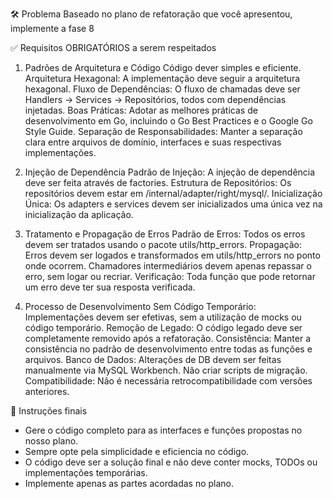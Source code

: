  🛠️ Problema
Baseado no plano de refatoração que você apresentou, implemente a fase 8

✅ Requisitos OBRIGATÓRIOS a serem respeitados
1. Padrões de Arquitetura e Código
Código dever simples e eficiente.
Arquitetura Hexagonal: A implementação deve seguir a arquitetura hexagonal.
Fluxo de Dependências: O fluxo de chamadas deve ser Handlers → Services → Repositórios, todos com dependências injetadas.
Boas Práticas: Adotar as melhores práticas de desenvolvimento em Go, incluindo o Go Best Practices e o Google Go Style Guide.
Separação de Responsabilidades: Manter a separação clara entre arquivos de domínio, interfaces e suas respectivas implementações.

2. Injeção de Dependência
Padrão de Injeção: A injeção de dependência deve ser feita através de factories.
Estrutura de Repositórios: Os repositórios devem estar em /internal/adapter/right/mysql/.
Inicialização Única: Os adapters e services devem ser inicializados uma única vez na inicialização da aplicação.

3. Tratamento e Propagação de Erros
Padrão de Erros: Todos os erros devem ser tratados usando o pacote utils/http_errors.
Propagação:
Erros devem ser logados e transformados em utils/http_errors no ponto onde ocorrem.
Chamadores intermediários devem apenas repassar o erro, sem logar ou recriar.
Verificação: Toda função que pode retornar um erro deve ter sua resposta verificada.

4. Processo de Desenvolvimento
Sem Código Temporário: Implementações devem ser efetivas, sem a utilização de mocks ou código temporário.
Remoção de Legado: O código legado deve ser completamente removido após a refatoração.
Consistência: Manter a consistência no padrão de desenvolvimento entre todas as funções e arquivos.
Banco de Dados: Alterações de DB devem ser feitas manualmente via MySQL Workbench. Não criar scripts de migração.
Compatibilidade: Não é necessária retrocompatibilidade com versões anteriores.


📌 Instruções finais
- Gere o código completo para as interfaces e funções propostas no nosso plano.
- Sempre opte pela simplicidade e eficiencia no código.
- O código deve ser a solução final e não deve conter mocks, TODOs ou implementações temporárias.
- Implemente apenas as partes acordadas no plano.
